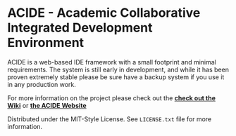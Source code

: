 # ACIDE - Academic Collaborative Integrated Development Environment

ACIDE is a web-based IDE framework with a small footprint and minimal requirements. The system is still early in development, and while it has been proven extremely stable please be sure have a backup system if you use it in any production work.

For more information on the project please check out the **[check out the Wiki](https://github.com/lucasfurlani/ACIDE/wiki)** or **[the ACIDE Website](http://hci.csit.upei.ca/ACIDE/)**

Distributed under the MIT-Style License. See `LICENSE.txt` file for more information.
